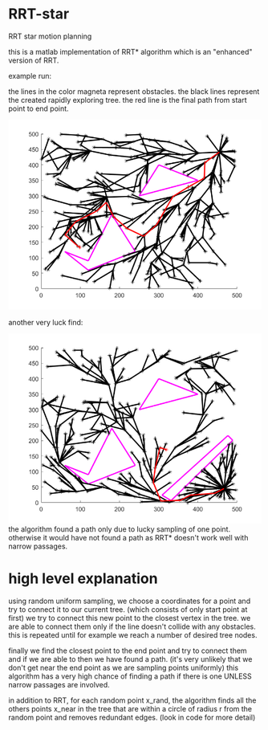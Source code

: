 # RRT-star
RRT star motion planning

this is a matlab implementation of RRT* algorithm which is an "enhanced" version of RRT.

example run:

the lines in the color magneta represent obstacles.
the black lines represent the created rapidly exploring tree.
the red line is the final path from start point to end point.

![alt text](https://raw.githubusercontent.com/TamerMograbi/RRT-star/master/RRTstartExample.png)

another very luck find:

![alt text](https://raw.githubusercontent.com/TamerMograbi/RRT-star/master/lucky-find.png)
the algorithm found a path only due to lucky sampling of one point. otherwise it would have not found a path
as RRT* doesn't work well with narrow passages.


# high level explanation

using random uniform sampling, we choose a coordinates for a point and try to connect it to our current tree.
(which consists of only start point at first)
we try to connect this new point to the closest vertex in the tree. we are able to connect them only if the line
doesn't collide with any obstacles.
this is repeated until for example we reach a number of desired tree nodes.

finally we find the closest point to the end point and try to connect them and if we are able to then we have found a path.
(it's very unlikely that we don't get near the end point as we are sampling points uniformly)
this algorithm has a very high chance of finding a path if there is one UNLESS narrow passages are involved.


in addition to RRT, for each random point x_rand, the algorithm finds all the others points x_near in the tree that are within a circle of radius r
from the random point and removes redundant edges. (look in code for more detail)






